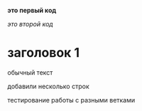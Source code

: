 **это первый код**

*это второй код*

# заголовок 1

обычный текст

добавили несколько строк

тестирование работы с разными ветками